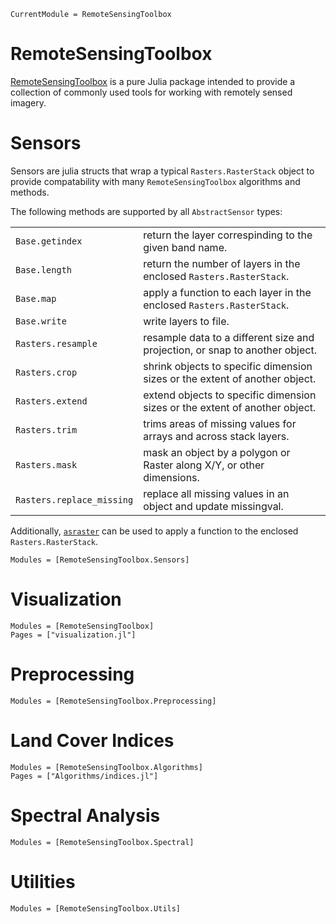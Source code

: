 ```@meta
CurrentModule = RemoteSensingToolbox
```

# RemoteSensingToolbox

[RemoteSensingToolbox](https://github.com/JoshuaBillson/RemoteSensingToolbox.jl) is a pure Julia package intended to provide a collection of commonly used tools for working with remotely sensed imagery.

# Sensors

Sensors are julia structs that wrap a typical `Rasters.RasterStack` object to provide compatability with many `RemoteSensingToolbox` algorithms and methods.

The following methods are supported by all `AbstractSensor` types:

|                           |                                                                              |
| :------------------------ | :--------------------------------------------------------------------------- |
| `Base.getindex`           | return the layer correspinding to the given band name.                       |
| `Base.length`             | return the number of layers in the enclosed `Rasters.RasterStack`.           |
| `Base.map`                | apply a function to each layer in the enclosed `Rasters.RasterStack`.        |
| `Base.write`              | write layers to file.                                                        |
| `Rasters.resample`        | resample data to a different size and projection, or snap to another object. |
| `Rasters.crop`            | shrink objects to specific dimension sizes or the extent of another object.  |
| `Rasters.extend`          | extend objects to specific dimension sizes or the extent of another object.  |
| `Rasters.trim`            | trims areas of missing values for arrays and across stack layers.            |
| `Rasters.mask`            | mask an object by a polygon or Raster along X/Y, or other dimensions.        |
| `Rasters.replace_missing` | replace all missing values in an object and update missingval.               |

Additionally, [`asraster`](@ref) can be used to apply a function to the enclosed `Rasters.RasterStack`.

```@autodocs
Modules = [RemoteSensingToolbox.Sensors]
```

# Visualization

```@autodocs
Modules = [RemoteSensingToolbox]
Pages = ["visualization.jl"]
```

# Preprocessing

```@autodocs
Modules = [RemoteSensingToolbox.Preprocessing]
```

# Land Cover Indices

```@autodocs
Modules = [RemoteSensingToolbox.Algorithms]
Pages = ["Algorithms/indices.jl"]
```

# Spectral Analysis

```@autodocs
Modules = [RemoteSensingToolbox.Spectral]
```

# Utilities

```@autodocs
Modules = [RemoteSensingToolbox.Utils]
```